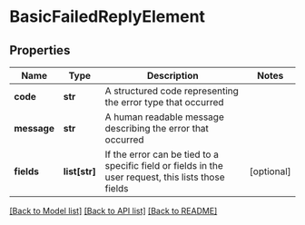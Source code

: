 # BasicFailedReplyElement

## Properties
Name | Type | Description | Notes
------------ | ------------- | ------------- | -------------
**code** | **str** | A structured code representing the error type that occurred | 
**message** | **str** | A human readable message describing the error that occurred | 
**fields** | **list[str]** | If the error can be tied to a specific field or fields in the user request, this lists those fields | [optional] 

[[Back to Model list]](../README.md#documentation-for-models) [[Back to API list]](../README.md#documentation-for-api-endpoints) [[Back to README]](../README.md)


